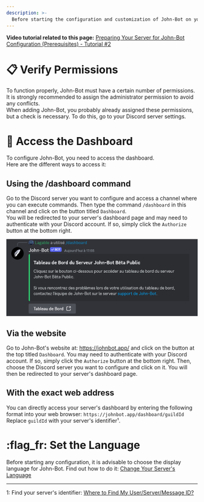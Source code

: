 ```yaml
---
description: >-
  Before starting the configuration and customization of John-Bot on your server, here are some basic tips.
---
```

**Video tutorial related to this page:** [Preparing Your Server for John-Bot Configuration (Prerequisites) - Tutorial #2](https://youtu.be/f1vCYjXOlvc)

# :clipboard: Verify Permissions
To function properly, John-Bot must have a certain number of permissions. It is strongly recommended to assign the administrator permission to avoid any conflicts.
<br/> When adding John-Bot, you probably already assigned these permissions, but a check is necessary. To do this, go to your Discord server settings.

# :pushpin: Access the Dashboard
To configure John-Bot, you need to access the dashboard.
<br/> Here are the different ways to access it:

## Using the /dashboard command
Go to the Discord server you want to configure and access a channel where you can execute commands. Then type the command `/dashboard` in this channel and click on the button titled `Dashboard`.
<br/> You will be redirected to your server's dashboard page and may need to authenticate with your Discord account. If so, simply click the `Authorize` button at the bottom right.

![Command /dashboard on a Discord server with John-Bot](../.gitbook/assets/base_command_dashboard.png)

## Via the website
Go to John-Bot's website at: https://johnbot.app/ and click on the button at the top titled `Dashboard`. You may need to authenticate with your Discord account. If so, simply click the `Authorize` button at the bottom right. Then, choose the Discord server you want to configure and click on it. You will then be redirected to your server's dashboard page.

## With the exact web address
You can directly access your server's dashboard by entering the following format into your web browser: `https://johnbot.app/dashboard/guildId`
<br/> Replace `guildId` with your server's identifier¹.

# :flag_fr: Set the Language
Before starting any configuration, it is advisable to choose the display language for John-Bot.
Find out how to do it: [Change Your Server's Language](../usage/configuration/langue.md)

---
1: Find your server's identifier: [Where to Find My User/Server/Message ID?](https://support.discord.com/hc/en-us/articles/206346498-Where-can-I-find-my-User-Server-Message-ID)
